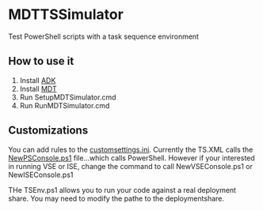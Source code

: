 # MDTTSSimulator
Test PowerShell scripts with a task sequence environment

## How to use it
1. Install [ADK](https://docs.microsoft.com/en-us/windows-hardware/get-started/adk-install)
2. Install [MDT](https://www.microsoft.com/en-us/download/details.aspx?id=54259)
3. Run SetupMDTSimulator.cmd
4. Run RunMDTSimulator.cmd

## Customizations

You can add rules to the [customsettings.ini](CustomSettings.ini). 
Currently the TS.XML calls the [NewPSConsole.ps1](NewPSConsole.ps1) file...which calls PowerShell. However if your interested in running VSE or ISE, change the command to call NewVSEConsole.ps1 or NewISEConsole.ps1

THe TSEnv.ps1 allows you to run your code against a real deployment share. You may need to modify the pathe to the deploymentshare. 
